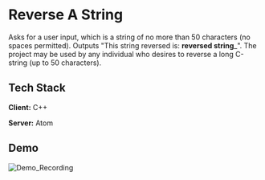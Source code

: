 # Reverse A String

Asks for a user input, which is a string of no more than 50 characters (no spaces permitted). Outputs "This string reversed is: __reversed string___". The project may be used by any individual who desires to reverse a long C-string (up to 50 characters).

## Tech Stack

**Client:** C++

**Server:** Atom


## Demo
![Demo_Recording](https://user-images.githubusercontent.com/117582430/200179553-b5d3e8f8-9371-4706-968b-acf4693d56ea.gif)
